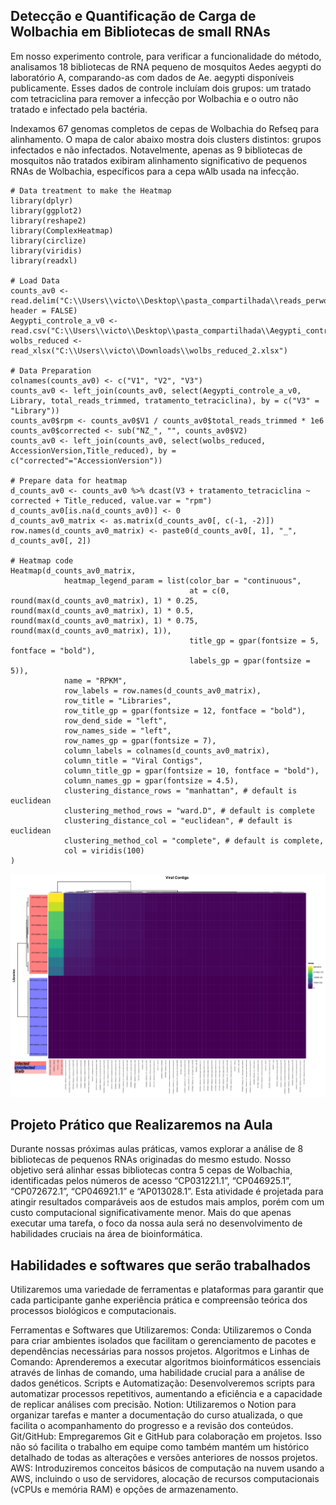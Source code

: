 ## Detecção e Quantificação de Carga de Wolbachia em Bibliotecas de small RNAs

Em nosso experimento controle, para verificar a funcionalidade do
método, analisamos 18 bibliotecas de RNA pequeno de mosquitos Aedes
aegypti do laboratório A, comparando-as com dados de Ae. aegypti
disponíveis publicamente. Esses dados de controle incluíam dois grupos:
um tratado com tetraciclina para remover a infecção por Wolbachia e o
outro não tratado e infectado pela bactéria.

Indexamos 67 genomas completos de cepas de Wolbachia do Refseq para
alinhamento. O mapa de calor abaixo mostra dois clusters distintos:
grupos infectados e não infectados. Notavelmente, apenas as 9
bibliotecas de mosquitos não tratados exibiram alinhamento significativo
de pequenos RNAs de Wolbachia, específicos para a cepa wAlb usada na
infecção.

    # Data treatment to make the Heatmap
    library(dplyr)
    library(ggplot2)
    library(reshape2)
    library(ComplexHeatmap)
    library(circlize)
    library(viridis)
    library(readxl)

    # Load Data
    counts_av0 <- read.delim("C:\\Users\\victo\\Desktop\\pasta_compartilhada\\reads_perwolb_controle_aedes_a_v0.tab", header = FALSE)
    Aegypti_controle_a_v0 <- read.csv("C:\\Users\\victo\\Desktop\\pasta_compartilhada\\Aegypti_controle_a_v0.csv")
    wolbs_reduced <- read_xlsx("C:\\Users\\victo\\Downloads\\wolbs_reduced_2.xlsx")

    # Data Preparation
    colnames(counts_av0) <- c("V1", "V2", "V3")
    counts_av0 <- left_join(counts_av0, select(Aegypti_controle_a_v0, Library, total_reads_trimmed, tratamento_tetraciclina), by = c("V3" = "Library"))
    counts_av0$rpm <- counts_av0$V1 / counts_av0$total_reads_trimmed * 1e6
    counts_av0$corrected <- sub("NZ_", "", counts_av0$V2)
    counts_av0 <- left_join(counts_av0, select(wolbs_reduced, AccessionVersion,Title_reduced), by = c("corrected"="AccessionVersion"))

    # Prepare data for heatmap
    d_counts_av0 <- counts_av0 %>% dcast(V3 + tratamento_tetraciclina ~ corrected + Title_reduced, value.var = "rpm")
    d_counts_av0[is.na(d_counts_av0)] <- 0
    d_counts_av0_matrix <- as.matrix(d_counts_av0[, c(-1, -2)])
    row.names(d_counts_av0_matrix) <- paste0(d_counts_av0[, 1], "_", d_counts_av0[, 2])

    # Heatmap code
    Heatmap(d_counts_av0_matrix, 
                heatmap_legend_param = list(color_bar = "continuous",
                                            at = c(0, round(max(d_counts_av0_matrix), 1) * 0.25, round(max(d_counts_av0_matrix), 1) * 0.5, round(max(d_counts_av0_matrix), 1) * 0.75, round(max(d_counts_av0_matrix), 1)),
                                            title_gp = gpar(fontsize = 5, fontface = "bold"),
                                            labels_gp = gpar(fontsize = 5)),
                name = "RPKM", 
                row_labels = row.names(d_counts_av0_matrix), 
                row_title = "Libraries", 
                row_title_gp = gpar(fontsize = 12, fontface = "bold"),
                row_dend_side = "left", 
                row_names_side = "left",
                row_names_gp = gpar(fontsize = 7),
                column_labels = colnames(d_counts_av0_matrix),
                column_title = "Viral Contigs",
                column_title_gp = gpar(fontsize = 10, fontface = "bold"),
                column_names_gp = gpar(fontsize = 4.5),
                clustering_distance_rows = "manhattan", # default is euclidean
                clustering_method_rows = "ward.D", # default is complete
                clustering_distance_col = "euclidean", # default is euclidean
                clustering_method_col = "complete", # default is complete,
                col = viridis(100)
    )

![Heatmap Plot Output Final](/images/Heatmap_Controle_Aegypti_av0.png)

## Projeto Prático que Realizaremos na Aula

Durante nossas próximas aulas práticas, vamos explorar a análise de 8
bibliotecas de pequenos RNAs originadas do mesmo estudo. Nosso objetivo
será alinhar essas bibliotecas contra 5 cepas de Wolbachia,
identificadas pelos números de acesso “CP031221.1”, “CP046925.1”,
“CP072672.1”, “CP046921.1” e “AP013028.1”. Esta atividade é projetada
para atingir resultados comparáveis aos de estudos mais amplos, porém
com um custo computacional significativamente menor. Mais do que apenas
executar uma tarefa, o foco da nossa aula será no desenvolvimento de
habilidades cruciais na área de bioinformática.

## Habilidades e softwares que serão trabalhados

Utilizaremos uma variedade de ferramentas e plataformas para garantir
que cada participante ganhe experiência prática e compreensão teórica
dos processos biológicos e computacionais.

Ferramentas e Softwares que Utilizaremos: Conda: Utilizaremos o Conda
para criar ambientes isolados que facilitam o gerenciamento de pacotes e
dependências necessárias para nossos projetos. Algoritmos e Linhas de
Comando: Aprenderemos a executar algoritmos bioinformáticos essenciais
através de linhas de comando, uma habilidade crucial para a análise de
dados genéticos. Scripts e Automatização: Desenvolveremos scripts para
automatizar processos repetitivos, aumentando a eficiência e a
capacidade de replicar análises com precisão. Notion: Utilizaremos o
Notion para organizar tarefas e manter a documentação do curso
atualizada, o que facilita o acompanhamento do progresso e a revisão dos
conteúdos. Git/GitHub: Empregaremos Git e GitHub para colaboração em
projetos. Isso não só facilita o trabalho em equipe como também mantém
um histórico detalhado de todas as alterações e versões anteriores de
nossos projetos. AWS: Introduziremos conceitos básicos de computação na
nuvem usando a AWS, incluindo o uso de servidores, alocação de recursos
computacionais (vCPUs e memória RAM) e opções de armazenamento.
